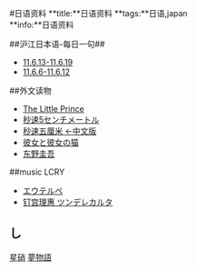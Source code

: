 #日语资料
**title:**日语资料
**tags:**日语,japan   
**info:**日语资料

##沪江日本语-每日一句##

* [11.6.13-11.6.19](jp/hjmainiti/20110621)
* [11.6.6-11.6.12](jp/hjmainiti/20110614)


##外文读物
* [The Little Prince](en/the.little.prince "小王子英文版本")
* [秒速5センチメートル](jp/byosokugosenntimetoru '秒速5センチメートル')
* [秒速五厘米 ←中文版](jp/byosokugosenntimetoru.zh '秒速五厘米')
* [彼女と彼女の猫](jp/kanojotokanojononeko)
* [东野圭吾](jp/book/dongye/ '东野圭吾 日本原文')

##music LCRY
* [エウテルペ](music/euterupe)
* [ 钉宫理惠 ツンデレカルタ](music/kugimiya)

## し

[星硝](jp/docs/hosi)
[夢物語](jp/docs/yumemonogatari)
